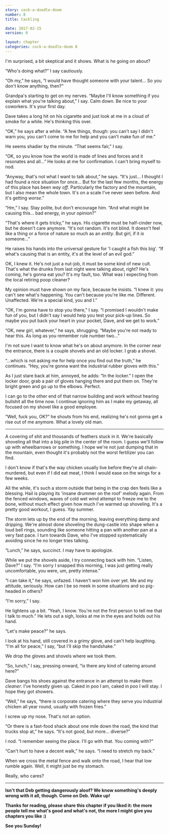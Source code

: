 ```yaml
---
story: cock-a-doodle-doom
number: 8
title: Cackling

date: 2017-02-15
version: 0

layout: chapter
categories: cock-a-doodle-doom 8
---
```

I'm surprised, a bit skeptical and it shows. What is he going on about?

“Who's doing what?” I say cautiously.

“Oh my,” he says, “I would have thought someone with your talent… So you don't know anything, then?”

Grandpa's starting to get on my nerves. “Maybe I'll know something if you explain what you're talking about,” I say. Calm down. Be nice to your coworkers. It's your first day.

Dave takes a long hit on his cigarette and just look at me in a cloud of smoke for a while. He's thinking this over.

“OK,” he says after a while. “A few things, though: you can't say I didn't warn you, you can't come to me for help and you can't make fun of me.”

He seems shadier by the minute. “That seems fair,” I say.

“OK, so you know how the world is made of lines and forces and it resonates and all…” He looks at me for confirmation. I can't bring myself to nod.

“Anyway, that's not what I want to talk about,” he says. “It's just… I thought I had found a nice situation for once… But for the last few months, the energy of this place has been *way off*. Particularly the factory and the mountain, but I also mean the whole town. It's on a scale I've never seen before. And it's getting *worse*.”

“Hm,” I say. Stay polite, but don't encourage him. “And what might be causing this… bad energy, in your opinion?”

“That's where it gets tricky,” he says. His cigarette must be half-cinder now, but he doesn't care anymore. “It's not random. It's not blind. It doesn't feel like a thing or a force of nature so much as an *entity*. But girl, if it *is* someone…”

He raises his hands into the universal gesture for 'I caught a fish this big'. “If what's causing that is an entity, it's at the level of an evil god.”

OK, I knew it. He's not just a nut-job, it must be some kind of new cult. That's what the drunks from last night were talking about, right? He's coming, he's gonna eat you? It's my fault, too. What was I expecting from the local retiring poop cleaner?

My opinion must have shown on my face, because he insists. “I knew it: you can't see what's happening. You can't because you're like me. Different. Unaffected. We're a special kind, you and I.”

“OK, I'm gonna have to stop you there,” I say. “I promised I wouldn't make fun of you, but I didn't say I would help you test your pick-up lines. So maybe you put back your heart in your pocket, Dave, and we get to work.”

“OK, new girl, whatever,” he says, shrugging. “Maybe you're not ready to hear this. As long as you remember rule number two…”

I'm not sure I want to know what he's on about anymore. In the corner near the entrance, there is a couple shovels and an old locker. I grab a shovel.

“…which is not asking me for help once you find out the truth,” he continues. “Hey, you're gonna want the industrial rubber gloves with this.”

As I just stare back at him, annoyed, he adds: “In the locker.” I open the locker door, grab a pair of gloves hanging there and put them on. They're bright green and go up to the elbows. Perfect.

I can go to the other end of that narrow building and work without hearing bullshit all the time now. I continue ignoring him as I make my getaway, all focused on my shovel like a good employee.

“Well, fuck you, OK?” he shouts from his end, realizing he's not gonna get a rise out of me anymore. What a lovely old man.

***

A covering of shit and thousands of feathers stuck in it. We're basically shoveling all that into a big pile in the center of the room. I guess we'll follow up with wheelbarrows or something. I hope we're not just dumping that in the mountain, even thought it's probably not the worst fertilizer you can find.

I don't know if that's the way chicken usually live before they're all chain-murdered, but even if I did eat meat, I think I would ease on the wings for a few weeks.

All the while, it's such a storm outside that being in the crap den feels like a blessing. Hail is playing its 'insane drummer on the roof' melody again. From the fenced windows, waves of cold wet wind attempt to freeze me to the bone, without much effect given how much I've warmed up shoveling. It's a pretty good workout, I guess. Yay summer.

The storm lets up by the end of the morning, leaving everything damp and dripping. We're almost done shoveling the dung-castle into shape when a loud bell rings, sounding like someone hitting a pan with another pan at a very fast pace. I turn towards Dave, who I've stopped systematically avoiding since he no longer tries talking.

“Lunch,” he says, succinct. I may have to apologize.

While we put the shovels aside, I try connecting back with him. “Listen, Dave?” I say. “I'm sorry I snapped this morning, I was just getting really uncomfortable, you were, um, pretty intense.”

“I can take it,” he says, unfazed. I haven't won him over yet. Me and my attitude, seriously. How can I be so meek in some situations and so pig-headed in others?

“I'm sorry,” I say.

He lightens up a bit. “Yeah, I know. You're not the first person to tell me that I talk to much.” He lets out a sigh, looks at me in the eyes and holds out his hand.

“Let's make peace?” he says.

I look at his hand, still covered in a grimy glove, and can't help laugthing. “I'm all for peace,” I say, “but I'll skip the handshake.”

We drop the gloves and shovels where we took them.

“So, lunch,” I say, pressing onward, “is there any kind of catering around here?”

Dave bangs his shoes against the entrance in an attempt to make them *cleaner*. I've honestly given up. Caked in poo I am, caked in poo I will stay. I hope they got showers.

“Well,” he says, “there *is* corporate catering where they serve you industrial chicken all year round, usually with frozen fries.”

I screw up my nose. That's not an option.

“Or there is a fast-food shack about one mile down the road, the kind that trucks stop at,” he says. “It's not good, but more… diverse?”

I nod. “I remember seeing the place. I'll go with that. You coming with?”

“Can't hurt to have a decent walk,” he says. “I need to stretch my back.”

When we cross the metal fence and walk onto the road, I hear that low rumble again. Well, it might just be my stomach.

Really, who cares?

***

**Isn't that Deb getting dangerously aloof? We know something's deeply wrong with it all, though. Come on Deb. Wake up!**

**Thanks for reading, please share this chapter if you liked it: the more people tell me what's good and what's not, the more I might give you chapters you like :)**

**See you Sunday!**

